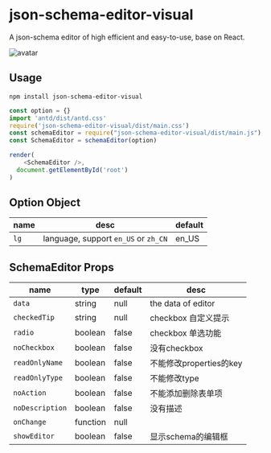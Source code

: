 # json-schema-editor-visual
A json-schema editor of high efficient and easy-to-use, base on React.

![avatar](json-schema-editor-visual.jpg)

## Usage
```
npm install json-schema-editor-visual
```

```js
const option = {}
import 'antd/dist/antd.css'
require('json-schema-editor-visual/dist/main.css')
const schemaEditor = require("json-schema-editor-visual/dist/main.js");
const SchemaEditor = schemaEditor(option)

render(
    <SchemaEditor />,
  document.getElementById('root')
)
```

## Option Object

| name | desc | default |
| ---- | ----------- | --------- |
| `lg` | language, support `en_US` or `zh_CN` | en_US 

## SchemaEditor Props

| name | type | default | desc
| ---- | ----------- | --------- | --------- |
| `data` | string | null | the data of editor
| `checkedTip`| string | null |checkbox 自定义提示 |
| `radio`| boolean | false | checkbox 单选功能 |
| `noCheckbox`| boolean | false | 没有checkbox |
| `readOnlyName`| boolean | false |不能修改properties的key |
| `readOnlyType`| boolean | false |不能修改type |
| `noAction`| boolean | false |不能添加删除表单项|
| `noDescription`| boolean | false |没有描述 |
| `onChange`| function | null | |
| `showEditor` | boolean | false | 显示schema的编辑框 |
